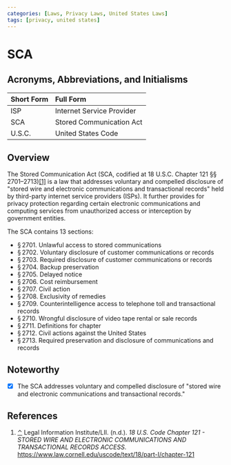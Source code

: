 ```yaml
---
categories: [Laws, Privacy Laws, United States Laws]
tags: [privacy, united states]
---
```


# SCA

## Acronyms, Abbreviations, and Initialisms

Short Form | Full Form
:--- | :---
ISP | Internet Service Provider
SCA | Stored Communication Act
U.S.C. | United States Code

## Overview

<span id="rev1"></span>The Stored Communication Act (SCA, codified at 18 U.S.C. Chapter 121 §§ 2701–2713)[[1]](#ref1) is a law that addresses voluntary and compelled disclosure of "stored wire and electronic communications and transactional records" held by third-party internet service providers (ISPs). It further provides for privacy protection regarding certain electronic communications and computing services from unauthorized access or interception by government entities.

The SCA contains 13 sections:

- § 2701. Unlawful access to stored communications
- § 2702. Voluntary disclosure of customer communications or records
- § 2703. Required disclosure of customer communications or records
- § 2704. Backup preservation
- § 2705. Delayed notice
- § 2706. Cost reimbursement
- § 2707. Civil action
- § 2708. Exclusivity of remedies
- § 2709. Counterintelligence access to telephone toll and transactional records
- § 2710. Wrongful disclosure of video tape rental or sale records
- § 2711. Definitions for chapter
- § 2712. Civil actions against the United States
- § 2713. Required preservation and disclosure of communications and records

## Noteworthy

- [x] The SCA addresses voluntary and compelled disclosure of "stored wire and electronic communications and transactional records."

## References
 
 1. <span id="ref1"></span>[⌃](#rev1) Legal Information Institute/LII. (n.d.). *18 U.S. Code Chapter 121 - STORED WIRE AND ELECTRONIC COMMUNICATIONS AND TRANSACTIONAL RECORDS ACCESS*. https://www.law.cornell.edu/uscode/text/18/part-I/chapter-121